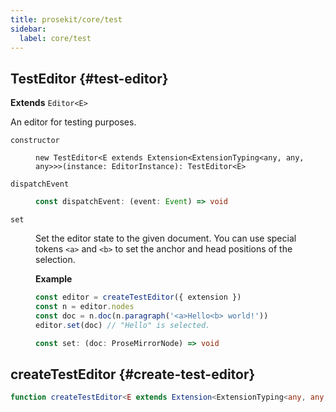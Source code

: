 ```yaml
---
title: prosekit/core/test
sidebar:
  label: core/test
---
```



## TestEditor {#test-editor}

**Extends** `Editor<E>`

An editor for testing purposes.

<dl>

<dt>

`constructor`

</dt>

<dd>

```
new TestEditor<E extends Extension<ExtensionTyping<any, any, any>>>(instance: EditorInstance): TestEditor<E>
```

</dd>

<dt>

`dispatchEvent`

</dt>

<dd>

```ts
const dispatchEvent: (event: Event) => void
```

</dd>

<dt>

`set`

</dt>

<dd>

Set the editor state to the given document. You can use special tokens
`<a>` and `<b>` to set the anchor and head positions of the selection.

**Example**

```ts
const editor = createTestEditor({ extension })
const n = editor.nodes
const doc = n.doc(n.paragraph('<a>Hello<b> world!'))
editor.set(doc) // "Hello" is selected.
```

```ts
const set: (doc: ProseMirrorNode) => void
```

</dd>

</dl>

## createTestEditor {#create-test-editor}

```ts
function createTestEditor<E extends Extension<ExtensionTyping<any, any, any>>>(options: EditorOptions<E>): TestEditor<E>
```
